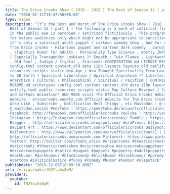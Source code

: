 ```yaml
---
title: The Erica Crooks Show ( 2018 - 2019 ) The Best of Season 12 ( part 1 )
date: "2020-02-11T18:37:56+08:00"
type: video
description: 'It’s the Best and Worst of The Erica Crooks Show ( 2018 - 2019 ) The
  Best of Season 12 ( part 1 ) The following is a work of satirical fiction . Anyone
  in the public eye is parodied / satirized fictitiously . This program is intended
  for mature audiences only which might not be appropriate to sensitive viewers. Besides,
  it''s only a satirical adult puppet / cartoon comedy show . And for more content
  from Erica Crooks - Hilarious puppet and cartoon dark comedy , parodies , satire
  , slapstick humor for adults - Personality Type Science , mostly INFP* LGBTQ+ activism
  ( Especially Transgender Lesbians )* Empath : Twin Flames , Lightworker , Heyoka
  , Old Soul , Indigo / Crystal , Starseeds CONTRIBUTING.md LICENSE README.md archetypes
  config.toml content content_old data i18n layouts layouts_old netlify.toml public
  resources scripts static New Age / New Thought Spirituality From Law of Attraction
  to 5D Earth ( Spiritual Liberation / Spiritual Anarchism )* Libertarian Socialist
  Anarchism ( Cultural / Philosophical / Spiritual / Pacifism ) CONTRIBUTING.md LICENSE
  README.md archetypes config.toml content content_old data i18n layouts layouts_old
  netlify.toml public resources scripts static Pop Culture Reviews / Comic Con / Puppets
  and Cartoon Animation* AND MORE visit The Official Erica Crooks Websites : Personal
  Website : ericacrooks.weebly.com Official Website for The Erica Crooks Show : officialericcrooks.weebly.com
  Also Like , Subscribe , Notification Bell thingy , etc Mastodon : @ officialericcrooks
  @ mastodon.social PeerTube : https://peertube.dk/accounts/officialericcrooks/video-channels
  Facebook: http://facebook.com/officialericcrooks YouTube : http://youtube.com/user/officialericcrooks
  Instagram : http://Instagram.com/officialericcrooks/ Tumblr : https://officialericcrooks.tumblr.com/
  Blogger : http://officialericcrooks.blogspot.com/ WordPress: https://officialericcrooks.wordpress.com
  Deviant Art : https://www.deviantart.com/officialericcrooks Dailymotion : http://www.dailymotion.com/user/officialericcrooks
  Dailymotion : http://www.dailymotion.com/user/officialericcrooks1 ( backup ) Newgrounds:
  http://officialericcrooks.newgrounds.com Pinterest: https://www.pinterest.com/officialec1/
  Twitter: http://twitter.com/crooks_erica #ericacrooks #theericacrooksshow #ericacrooksshow
  #ericcrooks #theericcrooksshow #ericcrooksshow #ericacrookspuppeteer #ericacrookspuppet
  #ericacrookspuppets #satire #puppet #puppets #puppetry #adultpuppetry #darkcomedy
  #darkhumor #darkhumour #blackcomedy #blackhumor #blackhumour #parody #parodies #cartoons
  #cartoon #politicalsatire #funny #comedy #humor #humour #slapstick'
publishdate: "2019-12-06T18:09:30.000Z"
url: /ericacrooks/fNJYsvhs8wM/
providers:
  youtube:
    id: fNJYsvhs8wM
---
```

